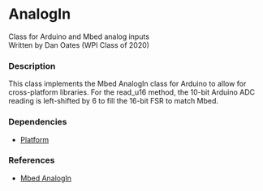 # AnalogIn
Class for Arduino and Mbed analog inputs  
Written by Dan Oates (WPI Class of 2020)

### Description
This class implements the Mbed AnalogIn class for Arduino to allow for cross-platform libraries. For the read_u16 method, the 10-bit Arduino ADC reading is left-shifted by 6 to fill the 16-bit FSR to match Mbed.

### Dependencies
- [Platform](https://github.com/doates625/Platform.git)

### References
- [Mbed AnalogIn](https://os.mbed.com/docs/mbed-os/v5.14/apis/analogin.html)